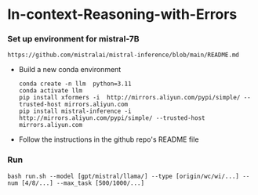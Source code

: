# In-context-Reasoning-with-Errors


### Set up environment for mistral-7B
```
https://github.com/mistralai/mistral-inference/blob/main/README.md
```

- Build a new conda environment 

  ```
  conda create -n llm  python=3.11
  conda activate llm
  pip install xformers -i  http://mirrors.aliyun.com/pypi/simple/ --trusted-host mirrors.aliyun.com
  pip install mistral-inference -i  http://mirrors.aliyun.com/pypi/simple/ --trusted-host mirrors.aliyun.com
  ```

- Follow the instructions in the github repo's README file

### Run
```
bash run.sh --model [gpt/mistral/llama/] --type [origin/wc/wi/...] --num [4/8/...] --max_task [500/1000/...]
```